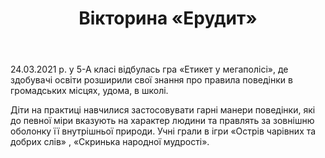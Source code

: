 ﻿---
title: Вікторина «Ерудит»
---

24.03.2021 р. у 5-А класі відбулась гра  «Етикет у мегаполісі», де  здобувачі освіти  розширили свої знання про правила поведінки в громадських місцях, удома, в школі.

Діти на практиці навчилися  застосовувати гарні манери поведінки,  які до певної міри вказують на характер людини та правлять за зовнішню оболонку її внутрішньої природи. Учні грали в ігри «Острів чарівних та добрих слів» , «Скринька народної мудрості».

<slideshow></slideshow>
